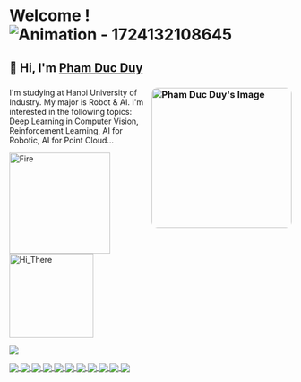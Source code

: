 # Welcome ! ![Animation - 1724132108645](https://github.com/user-attachments/assets/f6c9f15a-74e1-4d78-a89e-7214a500936b) 
## 👋 Hi, I'm [Pham Duc Duy](https://www.facebook.com/profile.php?id=100070936464939)

### <img align="right" src="https://github.com/user-attachments/assets/204023b8-a6e0-4bf9-aae0-ca6e14566085" alt="Pham Duc Duy's Image" height="250" style="border-radius: 10px;"/>
I'm studying at Hanoi University of Industry. My major is Robot & AI. I'm interested in the following topics: Deep Learning in Computer Vision, Reinforcement Learning, AI for Robotic, AI for Point Cloud...

<img align="bottom" alt="Fire" src="https://github.com/user-attachments/assets/e54e88a5-e3a8-4005-aa98-7b0e39fa339c" height="180" />

<img align="bottom" alt="Hi_There" src="https://github.com/user-attachments/assets/75b23b19-abcd-428e-bafc-b55360b28338" height="150" />

  ![](https://github-readme-stats.vercel.app/api/top-langs/?username=phamduyaaaa&theme=ambient_gradient&hide_border=false&include_all_commits=true&count_private=true&layout=compact)
  
<a href="https://github.com/phamduyaaaa/3DObjectRecognition-VoxNet">
  <!-- Change the `github-readme-stats.anuraghazra1.vercel.app` to `github-readme-stats.vercel.app`  -->
  <img align="center" src="https://github-readme-stats.anuraghazra1.vercel.app/api/pin/?username=phamduyaaaa&repo=3DObjectRecognition-VoxNet&theme=vision-friendly-dark" />
</a>

<a href="https://github.com/phamduyaaaa/MuJoCo-with-DDPG">
  <!-- Change the `github-readme-stats.anuraghazra1.vercel.app` to `github-readme-stats.vercel.app`  -->
  <img align="center" src="https://github-readme-stats.anuraghazra1.vercel.app/api/pin/?username=phamduyaaaa&repo=MuJoCo-with-DDPG&theme=dark" />
</a>   

<a href="https://github.com/phamduyaaaa/Play-All-ToyText-with-Q-Learning">
  <!-- Change the `github-readme-stats.anuraghazra1.vercel.app` to `github-readme-stats.vercel.app`  -->
  <img align="center" src="https://github-readme-stats.anuraghazra1.vercel.app/api/pin/?username=phamduyaaaa&repo=Play-All-ToyText-with-Q-Learning&theme=merko" />
</a>  

<a href="https://github.com/phamduyaaaa/Play-Atari-with-Deep-Q-Learning">
  <!-- Change the `github-readme-stats.anuraghazra1.vercel.app` to `github-readme-stats.vercel.app`  -->
  <img align="center" src="https://github-readme-stats.anuraghazra1.vercel.app/api/pin/?username=phamduyaaaa&repo=Play-Atari-with-Deep-Q-Learning&theme=radical" />
</a>  

<a href="https://github.com/phamduyaaaa/2-DOF-Robot-Arm">
  <!-- Change the `github-readme-stats.anuraghazra1.vercel.app` to `github-readme-stats.vercel.app`  -->
  <img align="center" src="https://github-readme-stats.anuraghazra1.vercel.app/api/pin/?username=phamduyaaaa&repo=2-DOF-Robot-Arm&theme=dark" />
</a>   
<a href="https://github.com/phamduyaaaa/The-Heart/">
  <!-- Change the `github-readme-stats.anuraghazra1.vercel.app` to `github-readme-stats.vercel.app`  -->
  <img align="center" src="https://github-readme-stats.anuraghazra1.vercel.app/api/pin/?username=phamduyaaaa&repo=the-Heart&theme=gotham" />
</a>

<a href="https://github.com/phamduyaaaa/Visionary-T">
  <!-- Change the `github-readme-stats.anuraghazra1.vercel.app` to `github-readme-stats.vercel.app`  -->
  <img align="center" src="https://github-readme-stats.anuraghazra1.vercel.app/api/pin/?username=phamduyaaaa&repo=Visionary-T&theme=highcontrast" />
</a>    

<a href="https://github.com/phamduyaaaa/CS50P">
  <!-- https://github.com/anuraghazra/github-readme-stats/blob/master/themes/README.md    All themes name in here!  -->
  <img align="center" src="https://github-readme-stats.anuraghazra1.vercel.app/api/pin/?username=phamduyaaaa&repo=CS50P&theme=blue-green" />
</a>

<a href="https://github.com/phamduyaaaa/RobotVisai">
  <!-- Change the `github-readme-stats.anuraghazra1.vercel.app` to `github-readme-stats.vercel.app`  -->
  <img align="center" src="https://github-readme-stats.anuraghazra1.vercel.app/api/pin/?username=phamduyaaaa&repo=RobotViSai&theme=midnight-purple" />
</a>    
<a href="https://github.com/phamduyaaaa/ubuntu-desktop-ros">
  <!-- Change the `github-readme-stats.anuraghazra1.vercel.app` to `github-readme-stats.vercel.app`  -->
  <img align="center" src="https://github-readme-stats.anuraghazra1.vercel.app/api/pin/?username=phamduyaaaa&repo=ubuntu-desktop-ros&theme=chartreuse-dark" />
</a>    
<a href="https://github.com/phamduyaaaa/RL_gazebo">
  <!-- Change the `github-readme-stats.anuraghazra1.vercel.app` to `github-readme-stats.vercel.app`  -->
  <img align="center" src="https://github-readme-stats.anuraghazra1.vercel.app/api/pin/?username=phamduyaaaa&repo=RL_gazebo&theme=great-gatsby" />
</a>    
  <!-- https://github.com/anuraghazra/github-readme-stats/blob/master/themes/README.md    Xem temp ở đây này!  -->



